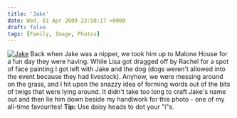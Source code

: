 ```yaml
---
title: 'Jake'
date: Wed, 01 Apr 2009 23:50:17 +0000
draft: false
tags: [Family, Image, Photos]
---
```


[![Jake](http://gerard.interwebworld.co.uk/files/2009/04/jake.jpg)](http://gerard.interwebworld.co.uk/files/2009/04/jake.jpg) Back when Jake was a nipper, we took him up to Malone House for a fun day they were having. While Lisa got dragged off by Rachel for a spot of face painting I got left with Jake and the dog (dogs weren't allowed into the event because they had livestock). Anyhow, we were messing around on the grass, and I hit upon the snazzy idea of forming words out of the bits of twigs that were lying around. It didn't take too long to craft Jake's name out and then lie him down beside my handiwork for this photo - one of my all-time favourites! **Tip:** Use daisy heads to dot your "i"s.